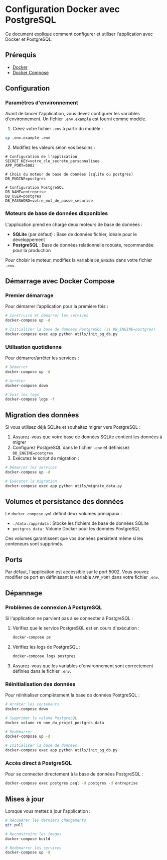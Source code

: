 # Configuration Docker avec PostgreSQL

Ce document explique comment configurer et utiliser l'application avec Docker et PostgreSQL.

## Prérequis

- [Docker](https://docs.docker.com/get-docker/)
- [Docker Compose](https://docs.docker.com/compose/install/)

## Configuration

### Paramètres d'environnement

Avant de lancer l'application, vous devez configurer les variables d'environnement. Un fichier `.env.example` est fourni comme modèle.

1. Créez votre fichier `.env` à partir du modèle :

```bash
cp .env.example .env
```

2. Modifiez les valeurs selon vos besoins :

```
# Configuration de l'application
SECRET_KEY=votre_cle_secrete_personnalisee
APP_PORT=5002

# Choix du moteur de base de données (sqlite ou postgres)
DB_ENGINE=postgres

# Configuration PostgreSQL
DB_NAME=entreprise
DB_USER=postgres
DB_PASSWORD=votre_mot_de_passe_securise
```

### Moteurs de base de données disponibles

L'application prend en charge deux moteurs de base de données :

- **SQLite** (par défaut) : Base de données fichier, idéale pour le développement
- **PostgreSQL** : Base de données relationnelle robuste, recommandée pour la production

Pour choisir le moteur, modifiez la variable `DB_ENGINE` dans votre fichier `.env`.

## Démarrage avec Docker Compose

### Premier démarrage

Pour démarrer l'application pour la première fois :

```bash
# Construire et démarrer les services
docker-compose up -d

# Initialiser la base de données PostgreSQL (si DB_ENGINE=postgres)
docker-compose exec app python utils/init_pg_db.py
```

### Utilisation quotidienne

Pour démarrer/arrêter les services :

```bash
# Démarrer
docker-compose up -d

# Arrêter
docker-compose down

# Voir les logs
docker-compose logs -f
```

## Migration des données

Si vous utilisez déjà SQLite et souhaitez migrer vers PostgreSQL :

1. Assurez-vous que votre base de données SQLite contient les données à migrer
2. Configurez PostgreSQL dans le fichier `.env` et définissez `DB_ENGINE=postgres`
3. Exécutez le script de migration :

```bash
# Démarrer les services
docker-compose up -d

# Exécuter la migration
docker-compose exec app python utils/migrate_data.py
```

## Volumes et persistance des données

Le `docker-compose.yml` définit deux volumes principaux :

- `./data:/app/data` : Stocke les fichiers de base de données SQLite
- `postgres_data` : Volume Docker pour les données PostgreSQL

Ces volumes garantissent que vos données persistent même si les conteneurs sont supprimés.

## Ports

Par défaut, l'application est accessible sur le port 5002. Vous pouvez modifier ce port en définissant la variable `APP_PORT` dans votre fichier `.env`.

## Dépannage

### Problèmes de connexion à PostgreSQL

Si l'application ne parvient pas à se connecter à PostgreSQL :

1. Vérifiez que le service PostgreSQL est en cours d'exécution :
   ```bash
   docker-compose ps
   ```

2. Vérifiez les logs de PostgreSQL :
   ```bash
   docker-compose logs postgres
   ```

3. Assurez-vous que les variables d'environnement sont correctement définies dans le fichier `.env`.

### Réinitialisation des données

Pour réinitialiser complètement la base de données PostgreSQL :

```bash
# Arrêter les conteneurs
docker-compose down

# Supprimer le volume PostgreSQL
docker volume rm nom_du_projet_postgres_data

# Redémarrer
docker-compose up -d

# Initialiser la base de données
docker-compose exec app python utils/init_pg_db.py
```

### Accès direct à PostgreSQL

Pour se connecter directement à la base de données PostgreSQL :

```bash
docker-compose exec postgres psql -U postgres -d entreprise
```

## Mises à jour

Lorsque vous mettez à jour l'application :

```bash
# Récupérer les derniers changements
git pull

# Reconstruire les images
docker-compose build

# Redémarrer les services
docker-compose up -d
```